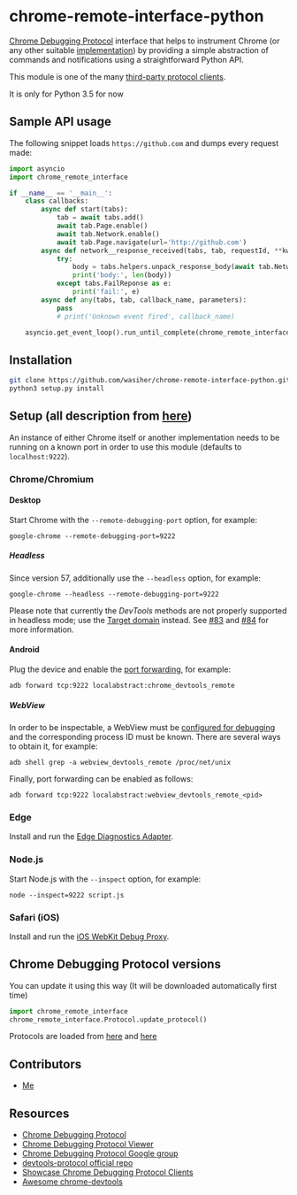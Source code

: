 chrome-remote-interface-python
=======================

[Chrome Debugging Protocol] interface that helps to instrument Chrome (or any
other suitable [implementation](#implementations)) by providing a simple
abstraction of commands and notifications using a straightforward Python
API.

This module is one of the many [third-party protocol clients][3rd-party].

It is only for Python 3.5 for now

[3rd-party]: https://developer.chrome.com/devtools/docs/debugging-clients#chrome-remote-interface

Sample API usage
----------------

The following snippet loads `https://github.com` and dumps every request made:

```python
import asyncio
import chrome_remote_interface

if __name__ == '__main__':
    class callbacks:
        async def start(tabs):
            tab = await tabs.add()
            await tab.Page.enable()
            await tab.Network.enable()
            await tab.Page.navigate(url='http://github.com')
        async def network__response_received(tabs, tab, requestId, **kwargs):
            try:
                body = tabs.helpers.unpack_response_body(await tab.Network.get_response_body(requestId=requestId))
                print('body:', len(body))
            except tabs.FailReponse as e:
                print('fail:', e)
        async def any(tabs, tab, callback_name, parameters):
            pass
            # print('Unknown event fired', callback_name)

    asyncio.get_event_loop().run_until_complete(chrome_remote_interface.Tabs.run('localhost', 9222, callbacks))
```

Installation
------------

```bash
git clone https://github.com/wasiher/chrome-remote-interface-python.git
python3 setup.py install
```

Setup (all description from [here](https://github.com/cyrus-and/chrome-remote-interface))
-----

An instance of either Chrome itself or another implementation needs to be
running on a known port in order to use this module (defaults to
`localhost:9222`).

### Chrome/Chromium

#### Desktop

Start Chrome with the `--remote-debugging-port` option, for example:

    google-chrome --remote-debugging-port=9222

##### Headless

Since version 57, additionally use the `--headless` option, for example:

    google-chrome --headless --remote-debugging-port=9222

Please note that currently the *DevTools* methods are not properly supported in
headless mode; use the [Target domain] instead. See [#83] and [#84] for more
information.

[#83]: https://github.com/cyrus-and/chrome-remote-interface/issues/83
[#84]: https://github.com/cyrus-and/chrome-remote-interface/issues/84
[Target domain]: https://chromedevtools.github.io/debugger-protocol-viewer/tot/Target/

#### Android

Plug the device and enable the [port forwarding][adb], for example:

    adb forward tcp:9222 localabstract:chrome_devtools_remote

[adb]: https://developer.chrome.com/devtools/docs/remote-debugging-legacy

##### WebView

In order to be inspectable, a WebView must
be [configured for debugging][webview] and the corresponding process ID must be
known. There are several ways to obtain it, for example:

    adb shell grep -a webview_devtools_remote /proc/net/unix

Finally, port forwarding can be enabled as follows:

    adb forward tcp:9222 localabstract:webview_devtools_remote_<pid>

[webview]: https://developers.google.com/web/tools/chrome-devtools/remote-debugging/webviews#configure_webviews_for_debugging

### Edge

Install and run the [Edge Diagnostics Adapter][edge-adapter].

[edge-adapter]: https://github.com/Microsoft/edge-diagnostics-adapter

### Node.js

Start Node.js with the `--inspect` option, for example:

    node --inspect=9222 script.js

### Safari (iOS)

Install and run the [iOS WebKit Debug Proxy][iwdp].

[iwdp]: https://github.com/google/ios-webkit-debug-proxy

Chrome Debugging Protocol versions
----------------------------------

You can update it using this way (It will be downloaded automatically first time)

```python
import chrome_remote_interface
chrome_remote_interface.Protocol.update_protocol()
```

Protocols are loaded from [here](https://chromium.googlesource.com/chromium/src/+/master/third_party/WebKit/Source/core/inspector/browser_protocol.json) and [here](https://chromium.googlesource.com/chromium/src/+/master/third_party/WebKit/Source/core/inspector/browser_protocol.json)


Contributors
------------

- [Me](https://github.com/wasiher)

Resources
---------

- [Chrome Debugging Protocol]
- [Chrome Debugging Protocol Viewer](https://chromedevtools.github.io/debugger-protocol-viewer/)
- [Chrome Debugging Protocol Google group](https://groups.google.com/forum/#!forum/chrome-debugging-protocol)
- [devtools-protocol official repo](https://github.com/ChromeDevTools/devtools-protocol)
- [Showcase Chrome Debugging Protocol Clients](https://developer.chrome.com/devtools/docs/debugging-clients)
- [Awesome chrome-devtools](https://github.com/ChromeDevTools/awesome-chrome-devtools)

[Chrome Debugging Protocol]: https://developer.chrome.com/devtools/docs/debugger-protocol
